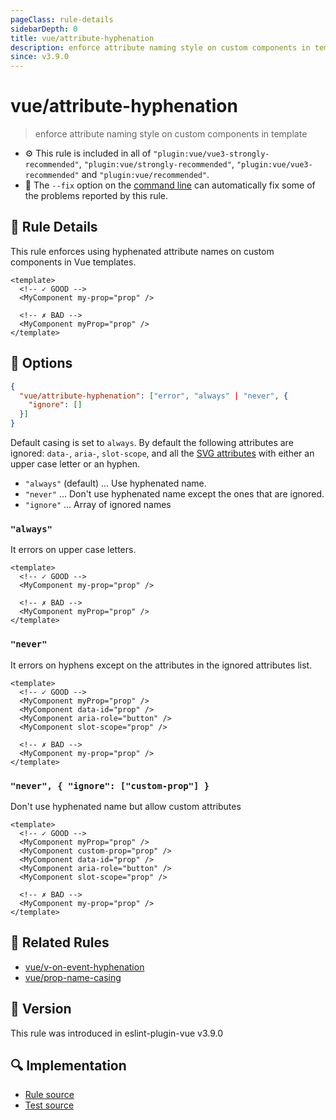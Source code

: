 ```yaml
---
pageClass: rule-details
sidebarDepth: 0
title: vue/attribute-hyphenation
description: enforce attribute naming style on custom components in template
since: v3.9.0
---
```


# vue/attribute-hyphenation

> enforce attribute naming style on custom components in template

- :gear: This rule is included in all of `"plugin:vue/vue3-strongly-recommended"`, `"plugin:vue/strongly-recommended"`, `"plugin:vue/vue3-recommended"` and `"plugin:vue/recommended"`.
- :wrench: The `--fix` option on the [command line](https://eslint.org/docs/user-guide/command-line-interface#fixing-problems) can automatically fix some of the problems reported by this rule.

## :book: Rule Details

This rule enforces using hyphenated attribute names on custom components in Vue templates.

<eslint-code-block fix :rules="{'vue/attribute-hyphenation': ['error', 'always']}">

```vue
<template>
  <!-- ✓ GOOD -->
  <MyComponent my-prop="prop" />

  <!-- ✗ BAD -->
  <MyComponent myProp="prop" />
</template>
```

</eslint-code-block>

## :wrench: Options

```json
{
  "vue/attribute-hyphenation": ["error", "always" | "never", {
    "ignore": []
  }]
}
```

Default casing is set to `always`. By default the following attributes are ignored: `data-`, `aria-`, `slot-scope`,
and all the [SVG attributes](https://developer.mozilla.org/en-US/docs/Web/SVG/Attribute) with either an upper case letter or an hyphen.

- `"always"` (default) ... Use hyphenated name.
- `"never"` ... Don't use hyphenated name except the ones that are ignored.
- `"ignore"` ... Array of ignored names

### `"always"`

It errors on upper case letters.

<eslint-code-block fix :rules="{'vue/attribute-hyphenation': ['error', 'always']}">

```vue
<template>
  <!-- ✓ GOOD -->
  <MyComponent my-prop="prop" />

  <!-- ✗ BAD -->
  <MyComponent myProp="prop" />
</template>
```

</eslint-code-block>

### `"never"`

It errors on hyphens except on the attributes in the ignored attributes list.

<eslint-code-block fix :rules="{'vue/attribute-hyphenation': ['error', 'never']}">

```vue
<template>
  <!-- ✓ GOOD -->
  <MyComponent myProp="prop" />
  <MyComponent data-id="prop" />
  <MyComponent aria-role="button" />
  <MyComponent slot-scope="prop" />

  <!-- ✗ BAD -->
  <MyComponent my-prop="prop" />
</template>
```

</eslint-code-block>

### `"never", { "ignore": ["custom-prop"] }`

Don't use hyphenated name but allow custom attributes

<eslint-code-block fix :rules="{'vue/attribute-hyphenation': ['error', 'never', { ignore: ['custom-prop']}]}">

```vue
<template>
  <!-- ✓ GOOD -->
  <MyComponent myProp="prop" />
  <MyComponent custom-prop="prop" />
  <MyComponent data-id="prop" />
  <MyComponent aria-role="button" />
  <MyComponent slot-scope="prop" />

  <!-- ✗ BAD -->
  <MyComponent my-prop="prop" />
</template>
```

</eslint-code-block>

## :couple: Related Rules

- [vue/v-on-event-hyphenation](https://github.com/vuejs/eslint-plugin-vue/tree/master/docs/rules/v-on-event-hyphenation.md)
- [vue/prop-name-casing](https://github.com/vuejs/eslint-plugin-vue/tree/master/docs/rules/prop-name-casing.md)

## :rocket: Version

This rule was introduced in eslint-plugin-vue v3.9.0

## :mag: Implementation

- [Rule source](https://github.com/vuejs/eslint-plugin-vue/blob/master/lib/rules/attribute-hyphenation.js)
- [Test source](https://github.com/vuejs/eslint-plugin-vue/blob/master/tests/lib/rules/attribute-hyphenation.js)
